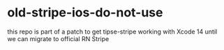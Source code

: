 # old-stripe-ios-do-not-use
this repo is part of a patch to get tipse-stripe working with Xcode 14 until we can migrate to official RN Stripe
